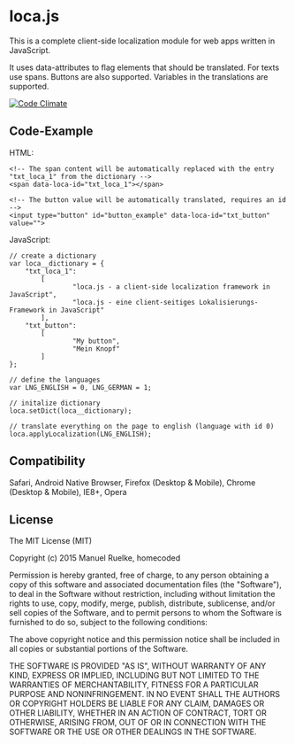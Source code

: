 
loca.js
=======

This is a complete client-side localization module for web apps written in JavaScript.

It uses data-attributes to flag elements that should be translated. For texts use spans. Buttons are also supported.
Variables in the translations are supported.

[![Code Climate](https://codeclimate.com/github/homecoded/loca.js/badges/gpa.svg)](https://codeclimate.com/github/homecoded/loca.js)

Code-Example
------------

HTML:

    <!-- The span content will be automatically replaced with the entry "txt_loca_1" from the dictionary -->
    <span data-loca-id="txt_loca_1"></span>

    <!-- The button value will be automatically translated, requires an id -->
    <input type="button" id="button_example" data-loca-id="txt_button" value="">

JavaScript:

    // create a dictionary
    var loca__dictionary = {
        "txt_loca_1":
            [
                    "loca.js - a client-side localization framework in JavaScript",
                    "loca.js - eine client-seitiges Lokalisierungs-Framework in JavaScript"
            ],
        "txt_button":
            [
                    "My button",
                    "Mein Knopf"
            ]
    };

    // define the languages
    var LNG_ENGLISH = 0, LNG_GERMAN = 1;

    // initalize dictionary
    loca.setDict(loca__dictionary);

    // translate everything on the page to english (language with id 0)
    loca.applyLocalization(LNG_ENGLISH);

Compatibility
-------------

Safari, Android Native Browser, Firefox (Desktop & Mobile), Chrome (Desktop & Mobile), IE8+, Opera

License
-------

The MIT License (MIT)

Copyright (c) 2015 Manuel Ruelke, homecoded

Permission is hereby granted, free of charge, to any person obtaining a copy
of this software and associated documentation files (the "Software"), to deal
in the Software without restriction, including without limitation the rights
to use, copy, modify, merge, publish, distribute, sublicense, and/or sell
copies of the Software, and to permit persons to whom the Software is
furnished to do so, subject to the following conditions:

The above copyright notice and this permission notice shall be included in
all copies or substantial portions of the Software.

THE SOFTWARE IS PROVIDED "AS IS", WITHOUT WARRANTY OF ANY KIND, EXPRESS OR
IMPLIED, INCLUDING BUT NOT LIMITED TO THE WARRANTIES OF MERCHANTABILITY,
FITNESS FOR A PARTICULAR PURPOSE AND NONINFRINGEMENT. IN NO EVENT SHALL THE
AUTHORS OR COPYRIGHT HOLDERS BE LIABLE FOR ANY CLAIM, DAMAGES OR OTHER
LIABILITY, WHETHER IN AN ACTION OF CONTRACT, TORT OR OTHERWISE, ARISING FROM,
OUT OF OR IN CONNECTION WITH THE SOFTWARE OR THE USE OR OTHER DEALINGS IN
THE SOFTWARE.
